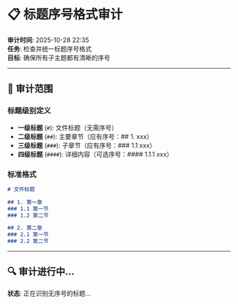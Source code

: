 # 📋 标题序号格式审计

**审计时间**: 2025-10-28 22:35  
**任务**: 检查并统一标题序号格式  
**目标**: 确保所有子主题都有清晰的序号

---

## 🎯 审计范围

### 标题级别定义
- **一级标题** (`#`): 文件标题（无需序号）
- **二级标题** (`##`): 主要章节（应有序号：## 1. xxx）
- **三级标题** (`###`): 子章节（应有序号：### 1.1 xxx）
- **四级标题** (`####`): 详细内容（可选序号：#### 1.1.1 xxx）

### 标准格式
```markdown
# 文件标题

## 1. 第一章
### 1.1 第一节
### 1.2 第二节

## 2. 第二章
### 2.1 第一节
### 2.2 第二节
```

---

## 🔍 审计进行中...

**状态**: 正在识别无序号的标题...

